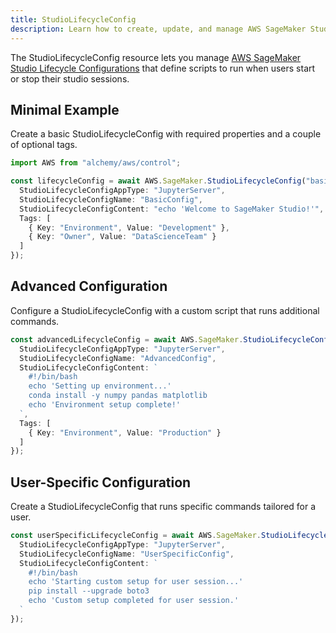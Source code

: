 ```yaml
---
title: StudioLifecycleConfig
description: Learn how to create, update, and manage AWS SageMaker StudioLifecycleConfigs using Alchemy Cloud Control.
---
```


The StudioLifecycleConfig resource lets you manage [AWS SageMaker Studio Lifecycle Configurations](https://docs.aws.amazon.com/sagemaker/latest/userguide/) that define scripts to run when users start or stop their studio sessions.

## Minimal Example

Create a basic StudioLifecycleConfig with required properties and a couple of optional tags.

```ts
import AWS from "alchemy/aws/control";

const lifecycleConfig = await AWS.SageMaker.StudioLifecycleConfig("basic-lifecycle-config", {
  StudioLifecycleConfigAppType: "JupyterServer",
  StudioLifecycleConfigName: "BasicConfig",
  StudioLifecycleConfigContent: "echo 'Welcome to SageMaker Studio!'",
  Tags: [
    { Key: "Environment", Value: "Development" },
    { Key: "Owner", Value: "DataScienceTeam" }
  ]
});
```

## Advanced Configuration

Configure a StudioLifecycleConfig with a custom script that runs additional commands.

```ts
const advancedLifecycleConfig = await AWS.SageMaker.StudioLifecycleConfig("advanced-lifecycle-config", {
  StudioLifecycleConfigAppType: "JupyterServer",
  StudioLifecycleConfigName: "AdvancedConfig",
  StudioLifecycleConfigContent: `
    #!/bin/bash
    echo 'Setting up environment...'
    conda install -y numpy pandas matplotlib
    echo 'Environment setup complete!'
  `,
  Tags: [
    { Key: "Environment", Value: "Production" }
  ]
});
```

## User-Specific Configuration

Create a StudioLifecycleConfig that runs specific commands tailored for a user.

```ts
const userSpecificLifecycleConfig = await AWS.SageMaker.StudioLifecycleConfig("user-specific-lifecycle-config", {
  StudioLifecycleConfigAppType: "JupyterServer",
  StudioLifecycleConfigName: "UserSpecificConfig",
  StudioLifecycleConfigContent: `
    #!/bin/bash
    echo 'Starting custom setup for user session...'
    pip install --upgrade boto3
    echo 'Custom setup completed for user session.'
  `
});
```